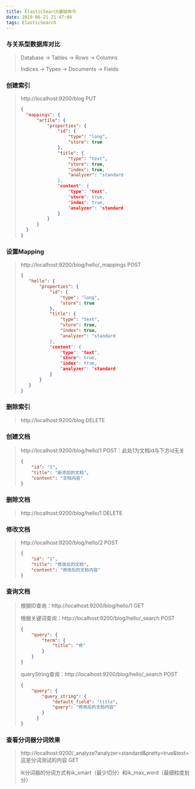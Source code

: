 ```yaml
---
title: ElasticSearch基础命令
date: 2019-06-21 21:47:04
tags: ElasticSearch
---
```


### 与关系型数据库对比

> Database -> Tables -> Rows -> Columns
>
> Indices -> Types -> Documents -> Fields

### 创建索引

> http://localhost:9200/blog	PUT
>
> ~~~json
> {
> 	"mappings": {
> 		"artile": {
> 			"properties": {
> 				"id": {
> 					"type": "long",
> 					"store": true
> 				},
> 				"title": {
> 					"type": "text",
> 					"store": true,
> 					"index": true,
> 					"analyzer": "standard
> 				},
> 				"content": {
> 					"type": "text",
> 					"store": true,
> 					"index": true,
> 					"analyzer": "standard
> 				}
> 			}
> 		}
> 	}
> }
> ~~~

### 设置Mapping

>http://localhost:9200/blog/hello/_mappings	POST
>
>~~~json
>{
>    "hello": {
>        "properties": {
>            "id": {
>                "type": "long",
>                "store": true
>            },
>            "title": {
>                "type": "text",
>                "store": true,
>                "index": true,
>                "analyzer": "standard
>            },
>            "content": {
>                "type": "text",
>                "store": true,
>                "index": true,
>                "analyzer": "standard
>            }
>        }
>    }
>}
>~~~

### 删除索引

>http://localhost:9200/blog	DELETE

### 创建文档

> http://localhost:9200/blog/hello/1	POST：此处1为文档id与下方id无关
>
> ~~~json
> {
>     "id": "1",
>     "title": "新添加的文档",
>     "content": "文档内容"
> }
> ~~~

### 删除文档

> http://localhost:9200/blog/hello/1	DELETE

### 修改文档

> http://localhost:9200/blog/hello/2	POST
>
> ~~~json
> {
>     "id": "1",
>     "title": "修改后的文档",
>     "content": "修改后的文档内容"
> }
> ~~~

### 查询文档

> 根据ID查询：http://localhost:9200/blog/hello/1	GET
>
> 根据关键词查询：http://localhost:9200/blog/hello/_search	POST
>
> ~~~json
> {
>     "query": {
>         "term": {
>             "title": "修"
>         }
>     }
> }
> ~~~
>
> queryString查询：http://localhost:9200/blog/hello/_search	POST
>
> ~~~json
> {
>     "query": {
>         "query_string": {
>             "default_field": "title",
>             "query": "修改后的文档内容"
>         }
>       }
> }
> ~~~

### 查看分词器分词效果

> http://localhost:9200/_analyze?analyzer=standard&pretty=true&text=这是分词测试的内容	GET
>
> ik分词器的分词方式有ik_smart（最少切分）和ik_max_word（最细粒度划分）